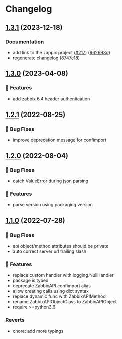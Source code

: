 # Changelog

## [1.3.1](https://github.com/lukecyca/pyzabbix/compare/1.3.0...v1.3.1) (2023-12-18)


### Documentation

* add link to the zappix project ([#217](https://github.com/lukecyca/pyzabbix/issues/217)) ([962693d](https://github.com/lukecyca/pyzabbix/commit/962693d88a7cb3c53aeb0b7d62fc7198921abca8))
* regenerate changelog ([8747c18](https://github.com/lukecyca/pyzabbix/commit/8747c185503a74282df2b66d07ccb8f58a114d86))

<a name="1.3.0"></a>

## [1.3.0](https://github.com/lukecyca/pyzabbix/compare/1.2.1...1.3.0) (2023-04-08)

### :rocket: Features

- add zabbix 6.4 header authentication

<a name="1.2.1"></a>

## [1.2.1](https://github.com/lukecyca/pyzabbix/compare/1.2.0...1.2.1) (2022-08-25)

### :bug: Bug Fixes

- improve deprecation message for confimport

<a name="1.2.0"></a>

## [1.2.0](https://github.com/lukecyca/pyzabbix/compare/1.1.0...1.2.0) (2022-08-04)

### :bug: Bug Fixes

- catch ValueError during json parsing

### :rocket: Features

- parse version using packaging.version

<a name="1.1.0"></a>

## [1.1.0](https://github.com/lukecyca/pyzabbix/compare/1.0.0...1.1.0) (2022-07-28)

### :bug: Bug Fixes

- api object/method attributes should be private
- auto correct server url trailing slash

### :rocket: Features

- replace custom handler with logging.NullHandler
- package is typed
- deprecate ZabbixAPI.confimport alias
- allow creating calls using dict syntax
- replace dynamic func with ZabbixAPIMethod
- rename ZabbixAPIObjectClass to ZabbixAPIObject
- require >=python3.6

### Reverts

- chore: add more typings
